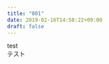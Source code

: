 ```yaml
---
title: "001"
date: 2019-02-16T14:58:22+09:00
draft: false
---
```

<!--oo1-->
<!--more-->

test<br>
テスト